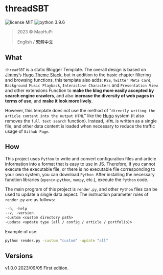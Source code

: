 threadSBT
=========

![license MIT](https://img.shields.io/badge/license-MIT-blue)
![python 3.9.6](https://img.shields.io/badge/python-3.9.6-blue)

> 2023 &copy; MaoHuPi
> 
> English / [繁體中文](README.zh-TW.md)

What
----

`threadSBT` is a static Blogger Template. The overall design is based on [Jimmy](https://jimmycai.com/)’s [Hugo Theme Stack](https://github.com/CaiJimmy/hugo-theme-stack), but in addition to the basic chapter filtering and browsing functions, this template also adds: `RSS`, `Twitter Meta Card`, `Background Music Playback`, `Interactive Characters` and `Presentation View` and other extensions Function to **make the blog more easily accepted by search engine crawlers**, and also **increase the diversity of web pages in terms of use**, and **make it look more lively**.

However, this template does not use the method of "`directly writing the article content into the output HTML`" like the [Hugo](https://gohugo.io/) system (it also removes the `full text search` function). Instead, `HTML` is written as a single file, and other data content is loaded when necessary to reduce the traffic usage of `Github Page`.

How
---

This project uses `Python` to write and convert configuration files and article information into a format that is easy to use in JS. Therefore, if you cannot execute the executable file, or there is no executable file corresponding to your own system, you can download `Python `After installing the necessary function libraries (`opencv-python`, `numpy`, etc.), execute the `Python` code.

The main program of this project is `render.py`, and other `Python` files can be used to update a single data aspect. The instruction parameter rules of `render.py` are as follows:

```txt
--h, -help
--v, -version
-custom <custom directory path>
-update <update type (all / config / article / portfolio)>
```

Example of use:

```bat
python render.py -custom "custom" -update "all"
```

Versions
--------

v1.0.0 2023/09/05 First edition.
